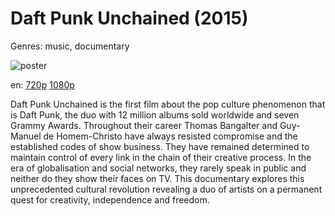 # Daft Punk Unchained (2015)

Genres: music, documentary

![poster](http://image.tmdb.org/t/p/w500/akyAkLjQepQtez6DCNMiMasufCE.jpg)

en:
  [720p](magnet:?xt=urn:btih:4B0EF6B4909BD4AEAC943D9F5B7AF0B03A781D39&tr=udp://glotorrents.pw:6969/announce&tr=udp://tracker.opentrackr.org:1337/announce&tr=udp://torrent.gresille.org:80/announce&tr=udp://tracker.openbittorrent.com:80&tr=udp://tracker.coppersurfer.tk:6969&tr=udp://tracker.leechers-paradise.org:6969&tr=udp://p4p.arenabg.ch:1337&tr=udp://tracker.internetwarriors.net:1337)
  [1080p](magnet:?xt=urn:btih:85B4F8F9DA9CFE2C04C03E84A948BC22E0D304C2&tr=udp://glotorrents.pw:6969/announce&tr=udp://tracker.opentrackr.org:1337/announce&tr=udp://torrent.gresille.org:80/announce&tr=udp://tracker.openbittorrent.com:80&tr=udp://tracker.coppersurfer.tk:6969&tr=udp://tracker.leechers-paradise.org:6969&tr=udp://p4p.arenabg.ch:1337&tr=udp://tracker.internetwarriors.net:1337)
  


Daft Punk Unchained is the first film about the pop culture phenomenon that is Daft Punk, the duo with 12 million albums sold worldwide and seven Grammy Awards. Throughout their career Thomas Bangalter and Guy-Manuel de Homem-Christo have always resisted compromise and the established codes of show business. They have remained determined to maintain control of every link in the chain of their creative process. In the era of globalisation and social networks, they rarely speak in public and neither do they show their faces on TV.  This documentary explores this unprecedented cultural revolution revealing a duo of artists on a permanent quest for creativity, independence and freedom.